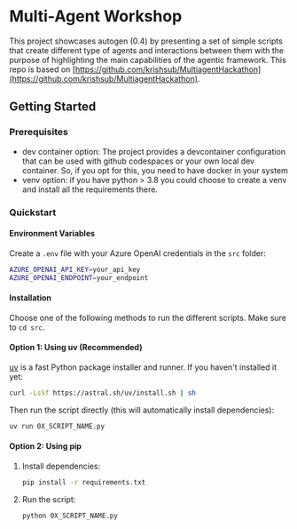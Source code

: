 
# Multi-Agent Workshop

This project showcases autogen (0.4) by presenting a set of simple scripts that create different type of agents and interactions between them with the purpose of highlighting the main capabilities of the agentic framework. This repo is based on [https://github.com/krishsub/MultiagentHackathon](https://github.com/krishsub/MultiagentHackathon).


## Getting Started

### Prerequisites

- dev container option: The project provides a devcontainer configuration that can be used with github codespaces or your own local dev container. So, if you opt for this, you need to have docker in your system
- venv option: if you have python > 3.8 you could choose to create a venv and install all the requirements there. 


### Quickstart

#### Environment Variables
Create a `.env` file with your Azure OpenAI credentials in the `src` folder:
```bash
AZURE_OPENAI_API_KEY=your_api_key
AZURE_OPENAI_ENDPOINT=your_endpoint
```

#### Installation

Choose one of the following methods to run the different scripts. Make sure to `cd src`. 

#### Option 1: Using uv (Recommended)
[uv](https://github.com/astral-sh/uv) is a fast Python package installer and runner. If you haven't installed it yet:
```bash
curl -LsSf https://astral.sh/uv/install.sh | sh
```

Then run the script directly (this will automatically install dependencies):
```bash
uv run 0X_SCRIPT_NAME.py
```

#### Option 2: Using pip
1. Install dependencies:
   ```bash
   pip install -r requirements.txt
   ```

2. Run the script:
   ```bash
   python 0X_SCRIPT_NAME.py
   ```